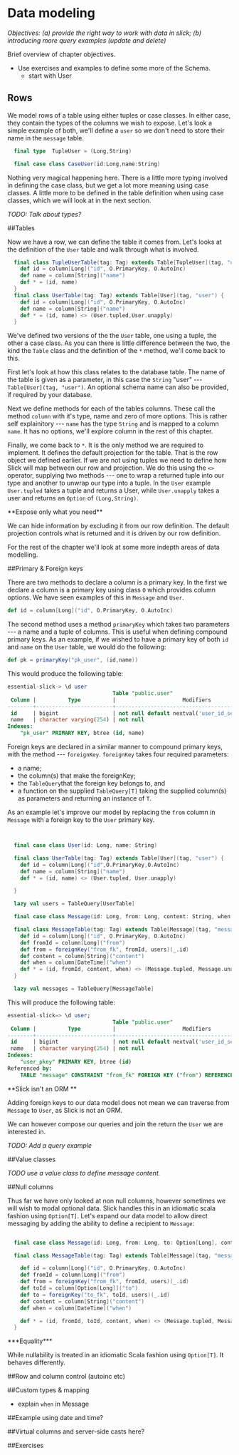 # Data modeling
*Objectives: (a) provide the right way to work with data in slick; (b) introducing more query examples (update and delete)*

Brief overview of chapter objectives.
- Use exercises and examples to define some more of the Schema.
  - start with User

## Rows

<!-- I'm going to ignore HList for the time being as they seem overly complicated and not essential.-->
We model rows of a table using either tuples or case classes. In either case, they contain the types of the columns we wish to expose.  Let's look a simple example of both, we'll define a `user` so we don't need to store their name in the `message` table.

~~~ scala
  final type  TupleUser = (Long,String)

  final case class CaseUser(id:Long,name:String)
~~~

Nothing very magical happening here. There is a little more typing involved in defining the case class, but we get a lot more meaning using case classes.  A little more to be defined in the table definition when using case classes, which we will look at in the next section.

_TODO: Talk about types?_

##Tables

Now we have a row, we can define the table it comes from.  Let's looks at the definition of the `User` table and walk through what is involved.

~~~ scala
  final class TupleUserTable(tag: Tag) extends Table[TupleUser](tag, "user") {
    def id = column[Long]("id", O.PrimaryKey, O.AutoInc)
    def name = column[String]("name")
    def * = (id, name)
  }
  final class UserTable(tag: Tag) extends Table[User](tag, "user") {
    def id = column[Long]("id", O.PrimaryKey, O.AutoInc)
    def name = column[String]("name")
    def * = (id, name) <> (User.tupled,User.unapply)
  }
~~~

We've defined two versions of the the `User` table, one using a tuple, the other a case class.  As you can there is little difference between the two, the kind the `Table` class and the definition of the `*` method, we'll come back to this.

First let's look at how this class relates to the database table.  The name of the table is given as a parameter, in this case the `String` "user" --- `Table[User](tag, "user")`. An optional schema name can also be provided, if required by your database.

Next we define methods for each of the tables columns. These call the method `column` with it's type, name and zero of more options. This is rather self explainitory --- `name` has the type `String` and is mapped to a column `name`. It has no options, we'll explore column in the rest of this chapter.

Finally, we come back to `*`. It is the only method we are required to implement. It defines the default projection for the table.  That is the row object we defined earlier. If we are not using tuples we need to define how Slick will map between our row and projection. We do this using the `<>` operator, supplying two methods --- one to wrap a returned tuple into our type and another to unwrap our type into a tuple. In the `User` example `User.tupled` takes a tuple and returns a User, while `User.unapply` takes a user and returns an `Option` of `(Long,String)`.

<div class="callout callout-info">
**Expose only what you need**

We can hide information by excluding it from our row definition. The default projection controls what is returned and it is driven by our row definition.

</div>

<!--
I think something like this should go here, but meh.
From now on, we will use case classes in our examples as they are easier to reason about.
-->

For the rest of the chapter we'll look at some more indepth areas of data modelling.

##Primary & Foreign keys

There are two methods to declare a column is a primary key.
In the first we declare a column is a primary key using class `O` which provides column options. We have seen examples of this in `Message` and `User`.

~~~ scala
def id = column[Long]("id", O.PrimaryKey, O.AutoInc)
~~~

The second method uses a method `primaryKey` which takes two parameters --- a name and a tuple of columns.
This is useful when defining compound primary keys.  As an example, if we wished to have a primary key of both `id` and `name` on the `User` table, we would do the following:

~~~ scala
def pk = primaryKey("pk_user", (id,name))
~~~

This would produce the following table:

~~~ sql
essential-slick-> \d user
                                 Table "public.user"
 Column |          Type          |                     Modifiers
--------+------------------------+---------------------------------------------------
 id     | bigint                 | not null default nextval('user_id_seq'::regclass)
 name   | character varying(254) | not null
Indexes:
    "pk_user" PRIMARY KEY, btree (id, name)
 ~~~

Foreign keys are declared in a similar manner to compound primary keys, with the method --- `foreignKey`. `foreignKey` takes four required parameters:
   * a name;
   * the column(s) that make the foreignKey;
   * the `TableQuery`that the foreign key belongs to, and
   * a function on the supplied `TableQuery[T]` taking the supplied column(s) as parameters and returning an instance of `T`.

As an example let's improve our model by replacing the `from` column in `Message` with a foreign key to the `User` primary key.

~~~ scala


  final case class User(id: Long, name: String)

  final class UserTable(tag: Tag) extends Table[User](tag, "user") {
    def id = column[Long]("id",O.PrimaryKey,O.AutoInc)
    def name = column[String]("name")
    def * = (id, name) <> (User.tupled, User.unapply)

  }

  lazy val users = TableQuery[UserTable]

  final case class Message(id: Long, from: Long, content: String, when: DateTime)

  final class MessageTable(tag: Tag) extends Table[Message](tag, "message") {
    def id = column[Long]("id", O.PrimaryKey, O.AutoInc)
    def fromId = column[Long]("from")
    def from = foreignKey("from_fk", fromId, users)(_.id)
    def content = column[String]("content")
    def when = column[DateTime]("when")
    def * = (id, fromId, content, when) <> (Message.tupled, Message.unapply)
  }

  lazy val messages = TableQuery[MessageTable]

~~~

This will produce the following table:

~~~ sql
essential-slick=> \d user;
                                 Table "public.user"
 Column |          Type          |                     Modifiers
--------+------------------------+---------------------------------------------------
 id     | bigint                 | not null default nextval('user_id_seq'::regclass)
 name   | character varying(254) | not null
Indexes:
    "user_pkey" PRIMARY KEY, btree (id)
Referenced by:
    TABLE "message" CONSTRAINT "from_fk" FOREIGN KEY ("from") REFERENCES "user"(id)
~~~

<div class="callout callout-info">
**Slick isn't an ORM **

Adding foreign keys to our data model does not mean we can traverse from `Message` to `User`, as Slick is not an ORM.

We can however compose our queries and join the return the `User` we are interested in.

</div>

_TODO: Add a query example_

##Value classes

_TODO use a value class to define message content._


##Null columns

Thus far we have only looked at non null columns, however sometimes we will wish to modal optional data. Slick handles this in an idiomatic scala fashion using `Option[T]`. Let's expand our data model to allow direct messaging by adding the ability to define a recipient to `Message`:

~~~ scala

  final case class Message(id: Long, from: Long, to: Option[Long], content: String, when: DateTime)

  final class MessageTable(tag: Tag) extends Table[Message](tag, "message") {

    def id = column[Long]("id", O.PrimaryKey, O.AutoInc)
    def fromId = column[Long]("from")
    def from = foreignKey("from_fk", fromId, users)(_.id)
    def toId = column[Option[Long]]("to")
    def to = foreignKey("to_fk", toId, users)(_.id)
    def content = column[String]("content")
    def when = column[DateTime]("when")

    def * = (id, fromId, toId, content, when) <> (Message.tupled, Message.unapply)
  }

~~~


<div class="callout callout-warn">
***Equality***

While nullability is treated in an idiomatic Scala fashion using `Option[T]`. It behaves differently.



</div>


##Row and column control (autoinc etc)




##Custom types & mapping

  - explain `when` in Message


##Example using date and time?

##Virtual columns and server-side casts here?

##Exercises